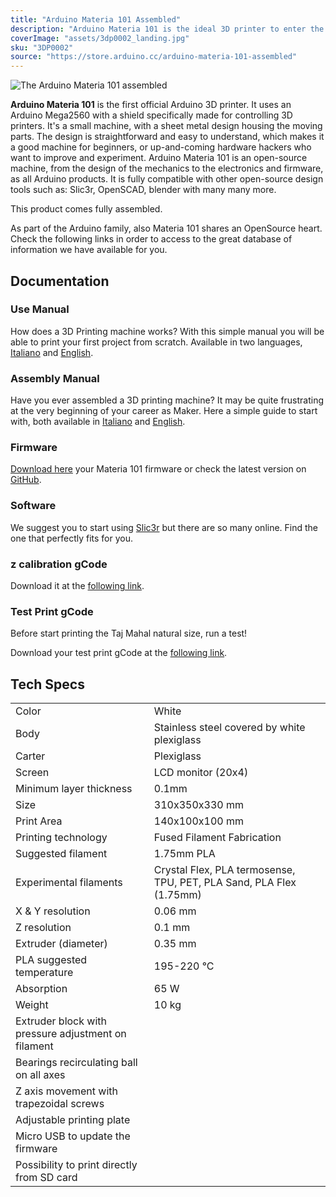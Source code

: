 ```yaml
---
title: "Arduino Materia 101 Assembled"
description: "Arduino Materia 101 is the ideal 3D printer to enter the 3D printing world!"
coverImage: "assets/3dp0002_landing.jpg"
sku: "3DP0002"
source: "https://store.arduino.cc/arduino-materia-101-assembled"
---
```


![The Arduino Materia 101 assembled](./assets/3dp0002_iso.jpg)

**Arduino Materia 101** is the first official Arduino 3D printer. It uses an Arduino Mega2560 with a shield specifically made for controlling 3D printers. It's a small machine, with a sheet metal design housing the moving parts. The design is straightforward and easy to understand, which makes it a good machine for beginners, or up-and-coming hardware hackers who want to improve and experiment.
Arduino Materia 101 is an open-source machine, from the design of the mechanics to the electronics and firmware, as all Arduino products. It is fully compatible with other open-source design tools such as: Slic3r, OpenSCAD, blender with many many more.

This product comes fully assembled.

As part of the Arduino family, also Materia 101 shares an OpenSource heart. Check the following links in order to access to the great database of information we have available for you.

## Documentation

### Use Manual

How does a 3D Printing machine works? With this simple manual you will be able to print your first project from scratch. Available in two languages, [Italiano](https://www.arduino.cc/en/uploads/Main/UseMateria101_IT.pdf) and [English](https://www.arduino.cc/en/uploads/Main/Materia101_User_Manual_EN_rev4.pdf).

### Assembly Manual

Have you ever assembled a 3D printing machine? It may be quite frustrating at the very beginning of your career as Maker. Here a simple guide to start with, both available in [Italiano](https://www.arduino.cc/en/uploads/Main/Materia_101_Manuale_Assemblaggio_rev2B_smaller.pdf) and [English](https://www.arduino.cc/en/uploads/Main/Materia101_Assembly_Manual_EN_rev4.pdf).

### Firmware

[Download here](https://www.arduino.cc/en/uploads/Main/Materia101Firmware.zip) your Materia 101 firmware or check the latest version on [GitHub](https://github.com/radandre/MATERIA101).

### Software

We suggest you to start using [Slic3r](http://slic3r.org/) but there are so many online. Find the one that perfectly fits for you.

### z calibration gCode

Download it at the [following link](https://www.arduino.cc/en/uploads/Main/zCalibration.zip).

### Test Print gCode

Before start printing the Taj Mahal natural size, run a test!

Download your test print gCode at the [following link](https://www.arduino.cc/en/uploads/Main/test_print.zip).

## Tech Specs

|                                                     |                      |
| --------------------------------------------------- | -------------------- |
| Color                                               | White |
| Body                                                | Stainless steel covered by white plexiglass |
| Carter                                              | Plexiglass |
| Screen                                              | LCD monitor (20x4) |
| Minimum layer thickness                             | 0.1mm |
| Size                                                | 310x350x330 mm |
| Print Area                                          | 140x100x100 mm |
| Printing technology                                 | Fused Filament Fabrication |
| Suggested filament                                  | 1.75mm PLA |
| Experimental filaments                            | Crystal Flex, PLA termosense, TPU, PET, PLA Sand, PLA Flex (1.75mm) |
| X & Y resolution                                    | 0.06 mm |
| Z resolution                                        | 0.1 mm |
| Extruder (diameter)                                 | 0.35 mm |
| PLA suggested temperature                           | 195-220 °C |
| Absorption                                          | 65 W |
| Weight                                              | 10 kg |
| Extruder block with pressure adjustment on filament | |
| Bearings recirculating ball on all axes             | |
| Z axis movement with trapezoidal screws             | |
| Adjustable printing plate                           | |
| Micro USB to update the firmware                    | |
| Possibility to print directly from SD card          | |
